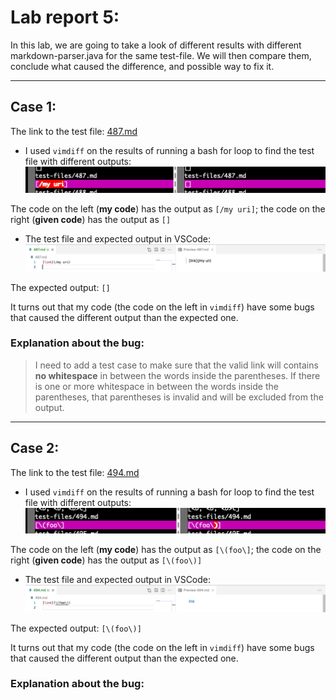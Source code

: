 # Lab report 5:
In this lab, we are going to take a look of different results with different markdown-parser.java for the same test-file. We will then compare them, conclude what caused the difference, and possible way to fix it.

---

## Case 1:
The link to the test file: [487.md](https://github.com/nidhidhamnani/markdown-parser/blob/main/test-files/487.md)

- I used ```vimdiff``` on the results of running a bash for loop to find the test file with different outputs: ![image_case_1_1](487_difference.png)

The code on the left (**my code**) has the output as ```[/my uri]```; the code on the right (**given code**) has the output as ```[]```

- The test file and expected output in VSCode: ![image_case_1_2](487_expected.png)

The expected output: ```[]```

It turns out that my code (the code on the left in ```vimdiff```) have some bugs that caused the different output than the expected one.

### Explanation about the **bug**:
> I need to add a test case to make sure that the valid link will contains **no whitespace** in between the words inside the parentheses. If there is one or more whitespace in between the words inside the parentheses, that parentheses is invalid and will be excluded from the output.

---

## Case 2:
The link to the test file: [494.md](https://github.com/nidhidhamnani/markdown-parser/blob/main/test-files/494.md)

- I used ```vimdiff``` on the results of running a bash for loop to find the test file with different outputs: ![image_case_2_1](494_difference.png)

The code on the left (**my code**) has the output as ```[\(foo\]```; the code on the right (**given code**) has the output as ```[\(foo\)]```

- The test file and expected output in VSCode: ![image_case_2_2](494_expected.png)

The expected output: ```[\(foo\)]```

It turns out that my code (the code on the left in ```vimdiff```) have some bugs that caused the different output than the expected one.

### Explanation about the **bug**:
> 
